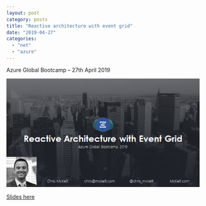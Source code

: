```yaml
---
layout: post
category: posts
title: "Reactive architecture with event grid"
date: "2019-04-27"
categories: 
  - "net"
  - "azure"
---
```


Azure Global Bootcamp – 27th April 2019

[![image](https://raw.githubusercontent.com/chrismckelt/chrismckelt.github.io/master/_posts/posts/images/2019/04/image.png "image")](https://raw.githubusercontent.com/chrismckelt/chrismckelt.github.io/master/_posts/posts/images/2019/04/image.png)



[Slides here](https://www.dropbox.com/s/ghutvssiyyt6otq/azure-global-bootcamp-event-grid-2019.pptx?dl=0)


